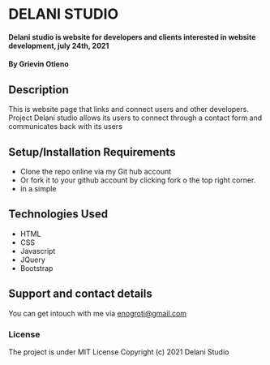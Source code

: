 # DELANI STUDIO
#### Delani studio is website for developers  and clients interested in website development, july 24th, 2021
#### By  Grievin Otieno 
## Description
This is website page that links and connect users and other developers. Project Delani studio allows its users to connect through a contact form and communicates back with its users
## Setup/Installation Requirements
* Clone the repo online via my Git hub account
* Or fork it to your github account by clicking fork o the top right corner.
* in a simple
## Technologies Used
* HTML
* CSS
* Javascript
* JQuery
* Bootstrap
## Support and contact details
 You can get intouch with me via enogroti@gmail.com
### License
The project is under MIT License
Copyright (c) 2021 Delani Studio